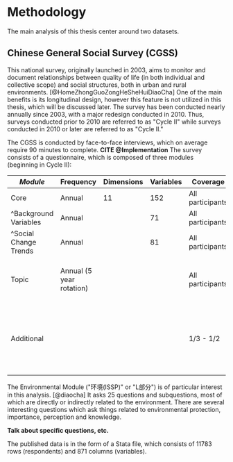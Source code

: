 #  Methodology
The main analysis of this thesis center around two datasets.

## Chinese General Social Survey (CGSS)

This national survey, originally launched in 2003, aims to monitor and document relationships between quality of life (in both individual and collective scope) and social structures, both in urban and rural environments. [@HomeZhongGuoZongHeSheHuiDiaoCha] One of the main benefits is its longitudinal design, however this feature is not utilized in this thesis, which will be discussed later. The survey has been conducted nearly annually since 2003, with a major redesign conducted in 2010. Thus, surveys conducted prior to 2010 are referred to as "Cycle II" while surveys conducted in 2010 or later are referred to as "Cycle II."

The CGSS is conducted by face-to-face interviews, which on average require 90 minutes to complete. **CITE @Implementation** The survey consists of a questionnaire, which is composed of three modules (beginning in Cycle II):

| *Module*              | Frequency                | Dimensions | Variables | Coverage         | Comments                                                     |
|-----------------------|--------------------------|------------|-----------|------------------|--------------------------------------------------------------|
| Core                  | Annual                   | 11         | 152       | All participants |                                                              |
| ^Background Variables | Annual                   |            | 71        | All participants |                                                              |
| ^Social Change Trends | Annual                   |            | 81        | All participants |                                                              |
| Topic                 | Annual (5 year rotation) |            |           | All participants | *Either one or two topic modules per year.*                  |
| Additional            |                          |            |           | 1/3 - 1/2        | *Coverage depends on quantity of other questions and demand* |[@Questionnaires]

The Environmental Module ("环境(ISSP)" or "L部分") is of particular interest in this analysis. [@diaocha] It asks 25 questions and subquestions, most of which are directly or indirectly related to the environment. There are several interesting questions which ask things related to environmental protection, importance, perception and knowledge.

**Talk about specific questions, etc.**

The published data is in the form of a Stata file, which consists of 11783 rows (respondents) and 871 columns (variables).